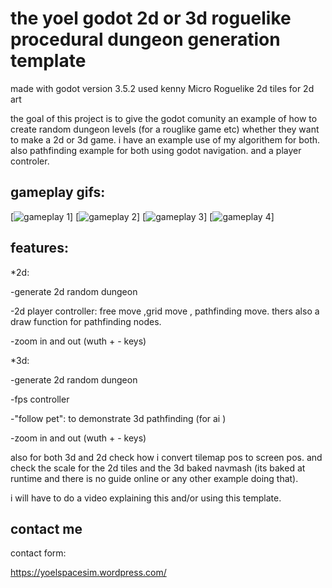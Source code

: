 # the yoel godot 2d or 3d roguelike procedural dungeon generation template

made with godot version 3.5.2
used kenny Micro Roguelike 2d tiles for 2d art

the goal of this project is to give the godot comunity an example of how to create
random dungeon levels (for a rouglike game etc) whether they want to make a 2d or 3d game.
i have an example use of my algorithem for both.
also pathfinding example for both using godot navigation.
and a player controler.




## gameplay gifs:
[![gameplay 1](https://github.com/yoel123/yoel-godot-2d-or-3d-roguelike-procedural-dungeon-generation-template/blob/main/screenshots/1.gif)]
[![gameplay 2](https://github.com/yoel123/yoel-godot-2d-or-3d-roguelike-procedural-dungeon-generation-template/blob/main/screenshots/2.gif)]
[![gameplay 3](https://github.com/yoel123/yoel-godot-2d-or-3d-roguelike-procedural-dungeon-generation-template/blob/main/screenshots/3.gif)]
[![gameplay 4](https://github.com/yoel123/yoel-godot-2d-or-3d-roguelike-procedural-dungeon-generation-template/blob/main/screenshots/4.gif)]


## features: 
*2d:

-generate 2d random dungeon 

-2d player controller: free move ,grid move , pathfinding move.
thers also a draw function for pathfinding nodes.

-zoom in and out (wuth + - keys)

*3d:

-generate 2d random dungeon 

-fps controller

-"follow pet": to demonstrate 3d pathfinding (for ai )

-zoom in and out (wuth + - keys)

also for both 3d and 2d check how i convert tilemap pos to screen pos.
and check the scale for the 2d tiles and the 3d baked navmash (its baked at runtime and there is no guide online or any other example doing that).

i will have to do a video explaining this and/or using this template.

## contact me

contact form:

https://yoelspacesim.wordpress.com/

